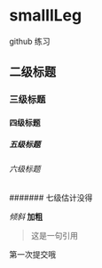 ﻿# smalllLeg
github 练习

## 二级标题
### 三级标题
#### 四级标题
##### 五级标题
###### 六级标题
####### 七级估计没得

*倾斜*
**加粗**

> 这是一句引用

第一次提交哦

